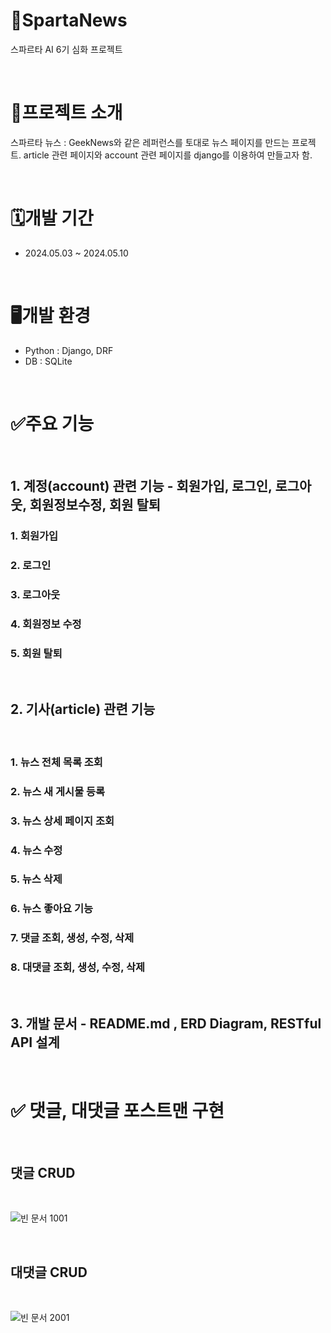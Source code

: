 # 📰SpartaNews
스파르타 AI 6기 심화 프로젝트

<br/>

# 📝프로젝트 소개
스파르타 뉴스 : 
GeekNews와 같은 레퍼런스를 토대로 뉴스 페이지를 만드는 프로젝트. article 관련 페이지와 account 관련 페이지를 django를 이용하여 만들고자 함.

<br/>

# 🗓️개발 기간
- 2024.05.03 ~ 2024.05.10

<br/>

# 🖥️개발 환경
- Python : Django, DRF
- DB : SQLite

<br/>

# ✅주요 기능

<br/>

## 1. 계정(account) 관련 기능 - 회원가입, 로그인, 로그아웃, 회원정보수정, 회원 탈퇴

### 1. 회원가입
### 2. 로그인
### 3. 로그아웃
### 4. 회원정보 수정
### 5. 회원 탈퇴

<br/>

## 2. 기사(article) 관련 기능

<br/>

### 1. 뉴스 전체 목록 조회
### 2. 뉴스 새 게시물 등록
### 3. 뉴스 상세 페이지 조회
### 4. 뉴스 수정
### 5. 뉴스 삭제
### 6. 뉴스 좋아요 기능
### 7. 댓글 조회, 생성, 수정, 삭제
### 8. 대댓글 조회, 생성, 수정, 삭제

<br/>

## 3. 개발 문서 - README.md , ERD Diagram, RESTful API 설계

<br/>

# ✅ 댓글, 대댓글 포스트맨 구현

<br/>

## 댓글 CRUD

<br/>

![빈 문서 1001](https://github.com/1489ehdghks/spartaNews/assets/159985538/99167eff-1c81-4beb-b92f-bfd1892b5b24)

<br/>

## 대댓글 CRUD

<br/>

![빈 문서 2001](https://github.com/1489ehdghks/spartaNews/assets/159985538/59d182a4-291b-4883-ab03-27e5365adf66)


